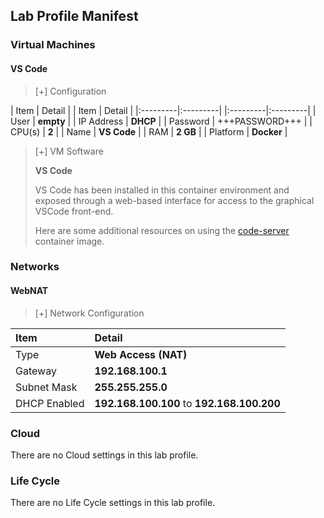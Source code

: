 ## Lab Profile Manifest

### Virtual Machines

#### VS Code

>[+] Configuration
>
| Item | Detail | | Item | Detail |
|:---------|:---------| |:---------|:---------|
| User | **empty** | | IP Address   | **DHCP** |
| Password | +++PASSWORD+++ | | CPU(s) | **2** |
| Name   | **VS Code** | | RAM | **2 GB** |
| Platform | **Docker** |

>[+] VM Software
>
>**VS Code**
>
>VS Code has been installed in this container environment and exposed through a web-based interface for access to the graphical VSCode front-end.
>
>Here are some additional resources on using the [code-server](https://registry.hub.docker.com/r/codercom/code-server/) container image.

### Networks

#### WebNAT

>[+] Network Configuration
>
|Item|Detail|
|:----|:----|
|Type|**Web Access (NAT)**|
|Gateway|**192.168.100.1**|
|Subnet Mask|**255.255.255.0**|
|DHCP Enabled|**192.168.100.100** to **192.168.100.200**|

### Cloud
There are no Cloud settings in this lab profile.

### Life Cycle
There are no Life Cycle settings in this lab profile.
